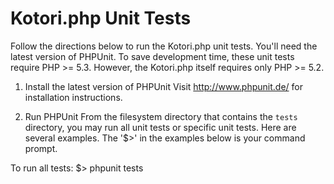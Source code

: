 # Kotori.php Unit Tests

Follow the directions below to run the Kotori.php unit tests. You'll need the latest version of PHPUnit. To save development time, these unit tests require PHP >= 5.3. However, the Kotori.php itself requires only PHP >= 5.2.

1. Install the latest version of PHPUnit
Visit http://www.phpunit.de/ for installation instructions.

2. Run PHPUnit
From the filesystem directory that contains the `tests` directory, you may run all unit tests or specific unit tests. Here are several examples. The '$>' in the examples below is your command prompt.

To run all tests:
$> phpunit tests